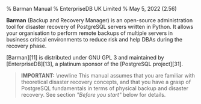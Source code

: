 % Barman Manual
% EnterpriseDB UK Limited
% May 5, 2022 (2.56)

**Barman** (Backup and Recovery Manager) is an open-source administration tool for disaster recovery of PostgreSQL servers written in Python. It allows your organisation to perform remote backups of multiple servers in business critical environments to reduce risk and help DBAs during the recovery phase.

[Barman][11] is distributed under GNU GPL 3 and maintained by [EnterpriseDB][13], a platinum sponsor of the [PostgreSQL project][31].

> **IMPORTANT:** \newline
> This manual assumes that you are familiar with theoretical disaster
> recovery concepts, and that you have a grasp of PostgreSQL fundamentals in
> terms of physical backup and disaster recovery. See section _"Before you start"_ below for details.
